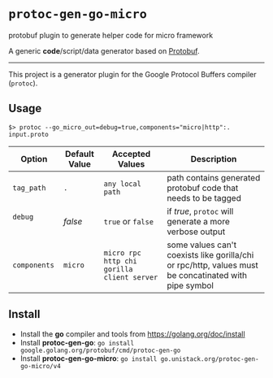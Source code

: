 # `protoc-gen-go-micro`
protobuf plugin to generate helper code for micro framework

A generic **code**/script/data generator based on [Protobuf](https://developers.google.com/protocol-buffers/).

---

This project is a generator plugin for the Google Protocol Buffers compiler (`protoc`).

## Usage

```console
$> protoc --go_micro_out=debug=true,components="micro|http":. input.proto
```

| Option                | Default Value | Accepted Values           | Description
|-----------------------|---------------|---------------------------|-----------------------
| `tag_path`            | `.`           | `any local path`          | path contains generated protobuf code that needs to be tagged
| `debug`               | *false*       | `true` or `false`         | if *true*, `protoc` will generate a more verbose output
| `components`          | `micro`       | `micro rpc http chi gorilla client server` | some values can't coexists like gorilla/chi or rpc/http, values must be concatinated with pipe symbol

## Install

* Install the **go** compiler and tools from https://golang.org/doc/install
* Install **protoc-gen-go**: `go install google.golang.org/protobuf/cmd/protoc-gen-go`
* Install **protoc-gen-go-micro**: `go install go.unistack.org/protoc-gen-go-micro/v4`
